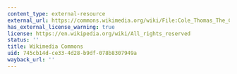 ```yaml
---
content_type: external-resource
external_url: https://commons.wikimedia.org/wiki/File:Cole_Thomas_The_Course_of_Empire_Destruction_1836.jpg
has_external_license_warning: true
license: https://en.wikipedia.org/wiki/All_rights_reserved
status: ''
title: Wikimedia Commons
uid: 745cb14d-ce33-4d28-b9df-078b8307949a
wayback_url: ''
---
```


